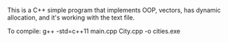 This is a C++ simple program that implements OOP, vectors, has dynamic allocation, and it's working with the text file.

To compile: g++ -std=c++11 main.cpp City.cpp -o cities.exe
